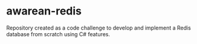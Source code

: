 # awarean-redis
Repository created as a code challenge to develop and implement a Redis database from scratch using C# features.
